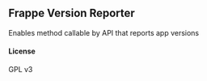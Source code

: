 ## Frappe Version Reporter

Enables method callable by API that reports app versions

#### License

GPL v3